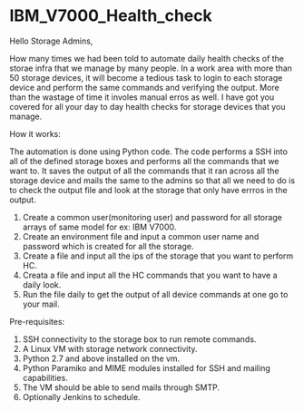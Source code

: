 # IBM_V7000_Health_check

Hello Storage Admins,

How many times we had been told to automate daily health checks of the storae infra that we manage by many people. In a work area with more than 50 storage devices, it will become a tedious task to login to each storage device and perform the same commands and verifying the output. More than the wastage of time it involes manual erros as well. I have got you covered for all your day to day health checks for storage devices that you manage.

How it works:

The automation is done using Python code. The code performs a SSH into all of the defined storage boxes and performs all the commands that we want to. It saves the output of all the commands that it ran across all the storage device and mails the same to the admins so that all we need to do is to check the output file and look at the storage that only have errros in the output.

1.  Create a common user(monitoring user) and password for all storage arrays of same model for ex: IBM V7000.
2.  Create an environment file and input a common user name and password which is created for all the storage.
3.  Create a file and input all the ips of the storage that you want to perform HC.
4.  Creata a file and input all the HC commands that you want to have a daily look.
5.  Run the file daily to get the output of all device commands at one go to your mail.


Pre-requisites:
1.  SSH connectivity to the storage box to run remote commands.
2.  A Linux VM with storage network connectivity.
3.  Python 2.7 and above installed on the vm.
4.  Python Paramiko and MIME modules installed for SSH and mailing capabilities.
5.  The VM should be able to send mails through SMTP.
6.  Optionally Jenkins to schedule.
